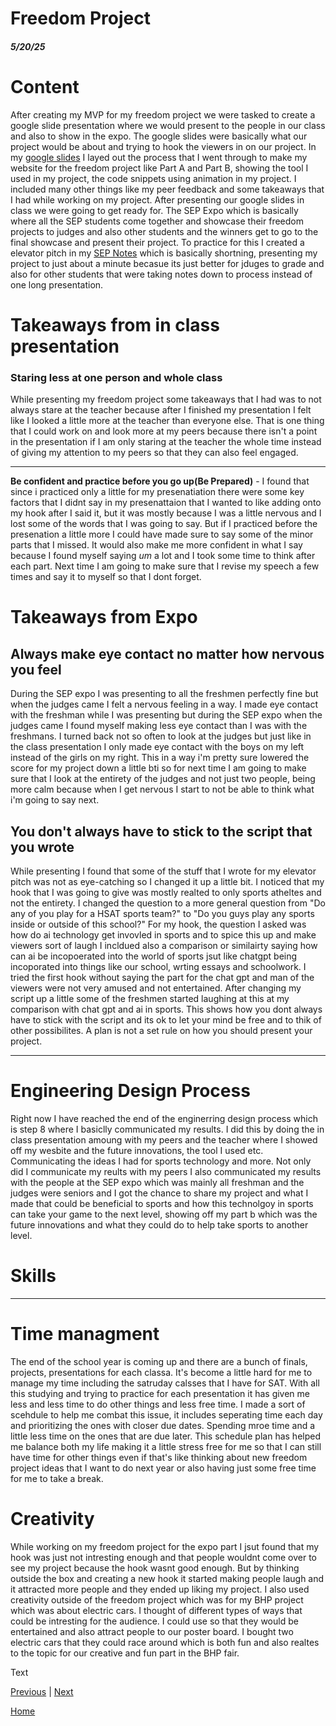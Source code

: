 # Freedom Project
##### 5/20/25

# Content
After creating my MVP for my freedom project we were tasked to create a google slide presentation where we would present to the people in our class and also to show in the expo. The google slides were basically what our project would be about and trying to hook the viewers in on our project. In my [google slides](https://docs.google.com/presentation/d/1S8LSHDK6EPt7Vi9eETr8gy11RhT_bVRvWvdfuA54-1A/edit) I layed out the process that I went through to make my website for the freedom project like Part A and Part B, showing the tool I used in my project, the code snippets using animation in my project. I included many other things like my peer feedback and some takeaways that I had while working on my project. After presenting our google slides in class we were going to get ready for. The SEP Expo which is basically where all the SEP students come together and showcase their freedom projects to judges and also other students and the winners get to go to the final showcase and present their project. To practice for this I created a elevator pitch in my [SEP Notes](https://docs.google.com/document/d/1n9YZLqsv50YrUhVFN-iwL44YH_rncWpJEAocTKbw2i0/edit?tab=t.0) which is basically shortning, presenting my project to just about a minute becasue its just better for jduges to grade and also for other students that were taking notes down to process instead of one long presentation. 

# Takeaways from in class presentation 
### **Staring less at one person and whole class**
While presenting my freedom project some takeaways that I had was to not always stare at the teacher because after I finished my presentation I felt like I looked a little more at the teacher than everyone else. That is one thing that I could work on and look more at my peers because there isn't a point in the presentation if I am only staring at the teacher the whole time instead of giving my attention to my peers so that they can also feel engaged. 

---

**Be confident and practice before you go up(Be Prepared)** - I found that since i practiced only a little for my presenatiation there were some key factors that I didnt say in my presenattaion that I wanted to like adding onto my hook after I said it, but it was mostly because I was a little nervous and I lost some of the words that I was going to say. But if I practiced before the presenation a little more I could have made sure to say some of the minor parts that I missed. It would also make me more confident in what I say because I found myself saying *um* a lot and I took some time to think after each part. Next time I am going to make sure that I revise my speech a few times and say it to myself so that I dont forget. 


# Takeaways from Expo
## **Always make eye contact no matter how nervous you feel**
During the SEP expo I was presenting to all the freshmen perfectly fine but when the judges came I felt a nervous feeling in a way. I made eye contact with the freshman while I was presenting but during the SEP expo when the judges came I found myself making less eye contact than I was with the freshmans. I turned back not so often to look at the judges but just like in the class presentation I only made eye contact with the boys on my left instead of the girls on my right. This in a way i'm pretty sure lowered the score for my project down a little bti so for next time I am going to make sure that I look at the entirety of the judges and not just two people, being more calm because when I get nervous I start to not be able to think what i'm going to say next. 

## **You don't always have to stick to the script that you wrote**
While presenting I found that some of the stuff that I wrote for my elevator pitch was not as eye-catching so I changed it up a little bit. I noticed that my hook that I was going to give was mostly realted to only sports atheltes and not the entirety. I changed the question to a more general question from "Do any of you play for a HSAT sports team?" to "Do you guys play any sports inside or outside of this school?" For my hook, the question I asked was how do ai technology get invovled in sports and to spice this up and make viewers sort of laugh I incldued also a comparison or similairty saying how can ai be incopoerated into the world of sports jsut like chatgpt being incoporated into things like our school, wrting essays and schoolwork. I tried the first hook without saying the part for the chat gpt and man of the viewers were not very amused and not entertained. After changing my script up a little some of the freshmen started laughing at this at my comparison with chat gpt and ai in sports. This shows how you dont always have to stick with the script and its ok to let your mind be free and to thik of other possibilites. A plan is not a set rule on how you should present your project. 

---

# Engineering Design Process
Right now I have reached the end of the enginerring design process which is step 8 where I basiclly communicated my results. I did this by doing the in class presentation amoung with my peers and the teacher where I showed off my wesbite and the future innovations, the tool I used etc. Communicating the ideas I had for sports technology and more. Not only did I communicate my reults with my peers I also communicated my results with the people at the SEP expo which was mainly all freshman and the judges were seniors and I got the chance to share my project and what I made that could be beneficial to sports and how this technolgoy in sports can take your game to the next level, showing off my part b which was the future innovations and what they could do to help take sports to another level. 

# Skills

---

# Time managment
The end of the school year is coming up and there are a bunch of finals, projects, presentations for each classa. It's become a little hard for me to manage my time including the satruday calsses that I have for SAT. With all this studying and trying to practice for each presentation it has given me less and less time to do other things and less free time. I made a sort of scehdule to help me combat this issue, it includes seperating time each day and prioritizing the ones with closer due dates. Spending mroe time and a little less time on the ones that are due later. This schedule plan has helped me balance both my life making it a little stress free for me so that I can still have time for other things even if that's like thinking about new freedom project ideas that I want to do next year or also having just some free time for me to take a break. 

# Creativity
While working on my freedom project for the expo part I jsut found that my hook was just not intresting enough and that people wouldnt come over to see my project because the hook wasnt good enough. But by thinking outside the box and creating a new hook it started making people laugh and it attracted more people and they ended up liking my project. I also used creativity outside of the freedom project which was for my BHP project which was about electric cars. I thought of different types of ways that could be intresting for the audience. I could use so that they would be entertained and also attract people to our poster board. I bought two electric cars that they could race around which is both fun and also realtes to the topic for our creative and fun part in the BHP fair. 


Text

[Previous](entry06.md) | [Next](entry08.md)

[Home](../README.md)
